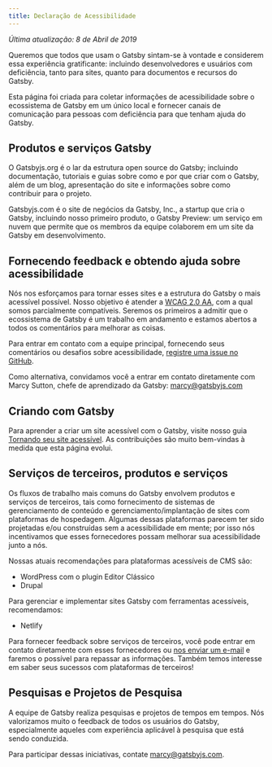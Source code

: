 ```yaml
---
title: Declaração de Acessibilidade
---
```


_Última atualização: 8 de Abril de 2019_

Queremos que todos que usam o Gatsby sintam-se à vontade e considerem essa experiência gratificante: incluindo desenvolvedores e usuários com deficiência, tanto para sites, quanto para documentos e recursos do Gatsby.

Esta página foi criada para coletar informações de acessibilidade sobre o ecossistema de Gatsby em um único local e fornecer canais de comunicação para pessoas com deficiência para que tenham ajuda do Gatsby.

## Produtos e serviços Gatsby

O Gatsbyjs.org é o lar da estrutura open source do Gatsby; incluindo documentação, tutoriais e guias sobre como e por que criar com o Gatsby, além de um blog, apresentação do site e informações sobre como contribuir para o projeto.

Gatsbyjs.com é o site de negócios da Gatsby, Inc., a startup que cria o Gatsby, incluindo nosso primeiro produto, o Gatsby Preview: um serviço em nuvem que permite que os membros da equipe colaborem em um site da Gatsby em desenvolvimento.

## Fornecendo feedback e obtendo ajuda sobre acessibilidade

Nós nos esforçamos para tornar esses sites e a estrutura do Gatsby o mais acessível possível. Nosso objetivo é atender a [WCAG 2.0 AA](https://www.w3.org/TR/WCAG20/), com a qual somos parcialmente compatíveis. Seremos os primeiros a admitir que o ecossistema de Gatsby é um trabalho em andamento e estamos abertos a todos os comentários para melhorar as coisas.

Para entrar em contato com a equipe principal, fornecendo seus comentários ou desafios sobre acessibilidade, [registre uma issue no GitHub](https://github.com/gatsbyjs/gatsby/issues/new/choose).

Como alternativa, convidamos você a entrar em contato diretamente com Marcy Sutton, chefe de aprendizado da Gatsby: [marcy@gatsbyjs.com](mailto:marcy@gatsbyjs.com)

## Criando com Gatsby

Para aprender a criar um site acessível com o Gatsby, visite nosso guia [Tornando seu site acessível](/docs/making-your-site-accessible/). As contribuições são muito bem-vindas à medida que esta página evolui.

## Serviços de terceiros, produtos e serviços

Os fluxos de trabalho mais comuns do Gatsby envolvem produtos e serviços de terceiros, tais como fornecimento de sistemas de gerenciamento de conteúdo e gerenciamento/implantação de sites com plataformas de hospedagem. Algumas dessas plataformas parecem ter sido projetadas e/ou construídas sem a acessibilidade em mente; por isso nós incentivamos que esses fornecedores possam melhorar sua acessibilidade junto a nós.

Nossas atuais recomendações para plataformas acessíveis de CMS são:

- WordPress com o plugin Editor Clássico
- Drupal

Para gerenciar e implementar sites Gatsby com ferramentas acessíveis, recomendamos:

- Netlify


Para fornecer feedback sobre serviços de terceiros, você pode entrar em contato diretamente com esses fornecedores ou [nos enviar um e-mail](mailto:marcy@gatsbyjs.com) e faremos o possível para repassar as informações. Também temos interesse em saber seus sucessos com plataformas de terceiros!

## Pesquisas e Projetos de Pesquisa

A equipe de Gatsby realiza pesquisas e projetos de tempos em tempos. Nós valorizamos muito o feedback de todos os usuários do Gatsby, especialmente aqueles com experiência aplicável à pesquisa que está sendo conduzida.

Para participar dessas iniciativas, contate [marcy@gatsbyjs.com](mailto:marcy@gatsbyjs.com).
